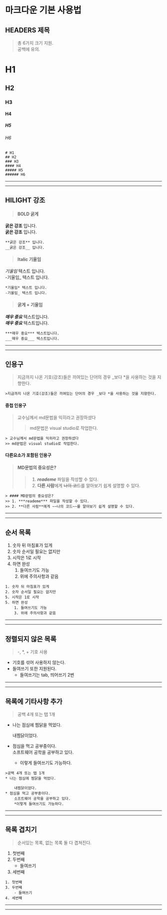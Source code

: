 # 마크다운 기본 사용법

## HEADERS 제목
>총 6가지 크기 지원.  
공백에 유의.

# H1
## H2
### H3
#### H4
##### H5
###### H6
```
# H1  
## H2  
### H3
#### H4
##### H5
###### H6
```
***
  ***

## HILIGHT 강조
>#### BOLD 굵게
**굵은 강조** 입니다.  
__굵은 강조__ 입니다.  
```
**굵은 강조** 입니다.  
__굵은 강조__ 입니다.
```  
>#### Italic 기울임
*기울임* 텍스트 입니다.  
-기울임_ 텍스트 입니다.
```
*기울임* 텍스트 입니다.  
-기울임_ 텍스트 입니다.
```  
>#### 굵게 + 기울임
***매우 중요*** 텍스트입니다.  
___매우 중요___ 텍스트입니다.
```
***매우 중요*** 텍스트입니다.  
___매우 중요___ 텍스트입니다.
```

***
***

## 인용구
>지금까지 나온 기호(강조)들은 끼여있는 단어의 경우 _보다 *을 사용하는 것을 지향한다.
```
>지금까지 나온 기호(강조)들은 끼여있는 단어의 경우 _보다 *을 사용하는 것을 지향한다.
```  

#### 중첩 인용구
> 교수님께서 md문법을 익히라고 권장하셨다
>> md문법은 visual studio로 작업한다.

```
> 교수님께서 md문법을 익히라고 권장하셨다
>> md문법은 visual studio로 작업한다.
```
#### 다른요소가 포함된 인용구
> #### MD문법의 중요성은?
>> 1. ***reademe*** 파일을 작성할 수 있다.
>> 2. **다른 사람**에게 ~~나의 코드~~를 알아보기 쉽게 설명할 수 있다.  

```
> #### MD문법의 중요성은?
>> 1. ***reademe*** 파일을 작성할 수 있다.
>> 2. **다른 사람**에게 ~~나의 코드~~를 알아보기 쉽게 설명할 수 있다.
```

***
***

## 순서 목록
1. 숫자 뒤 마침표가 있게
2. 숫자 순서일 필요는 없지만
5. 시작은 1로 시작
5. 하면 완성  
    1. 들여쓰기도 가능
    3. 위에 주의사항과 같음  
```    
1. 숫자 뒤 마침표가 있게
2. 숫자 순서일 필요는 없지만
5. 시작은 1로 시작
5. 하면 완성  
    1. 들여쓰기도 가능
    3. 위에 주의사항과 같음  
```  

***
***

## 정렬되지 않은 목록
>-, *, + 기호 사용
- 기호를 섞어 사용하지 않는다.
- 들여쓰기 또한 지원된다.
  - 들여쓰기는 tab, 띄어쓰기 2번 

***
***

## 목록에 기타사항 추가
>공백 4개 또는 탭 1개
* 나는 점심에 찜닭을 먹었다.  
    
    내찜닭이었다. 
* 점심을 먹고 공부중이다.  
    소프트웨어 공학을 공부하고 있다.  
    * 이렇게 들여쓰기도 가능하다.
```
>공백 4개 또는 탭 1개
* 나는 점심에 찜닭을 먹었다.  
    
    내찜닭이었다. 
* 점심을 먹고 공부중이다.  
    소프트웨어 공학을 공부하고 있다.  
    *이렇게 들여쓰기도 가능하다.
```  

***
***

## 목록 겹치기
>순서있는 목록, 없는 목록 둘 다 겹쳐진다.  
1. 첫번째
3. 두번째  
    - 들여쓰기
4. 세번째
```
1. 첫번째
3. 두번째  
    - 들여쓰기
4. 세번째
```  

***
***
